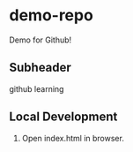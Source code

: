 # demo-repo
Demo for Github!

## Subheader

github learning

## Local Development

1. Open index.html in browser.


